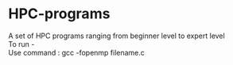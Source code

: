 # HPC-programs
A set of HPC programs ranging from beginner level to expert level
<br>
To run - <br>
Use command : gcc -fopenmp filename.c
